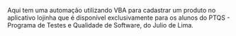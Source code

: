 Aqui tem uma automação utilizando VBA para cadastrar um produto no aplicativo lojinha que é disponível exclusivamente para os alunos do PTQS - Programa de Testes e Qualidade de Software, do Julio de Lima.